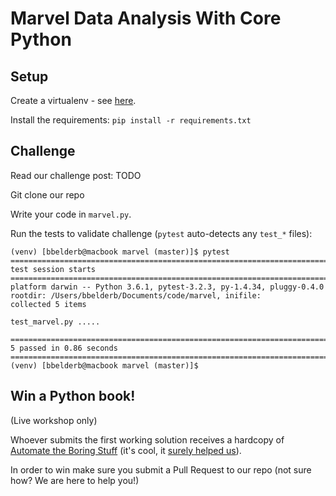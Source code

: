 # Marvel Data Analysis With Core Python

## Setup

Create a virtualenv - see [here](https://pybit.es/the-beauty-of-virtualenv.html).

Install the requirements: `pip install -r requirements.txt`

## Challenge

Read our challenge post: TODO

Git clone our repo

Write your code in `marvel.py`.

Run the tests to validate challenge (`pytest` auto-detects any `test_*` files):

~~~~
(venv) [bbelderb@macbook marvel (master)]$ pytest
========================================================================== test session starts ==========================================================================
platform darwin -- Python 3.6.1, pytest-3.2.3, py-1.4.34, pluggy-0.4.0
rootdir: /Users/bbelderb/Documents/code/marvel, inifile:
collected 5 items

test_marvel.py .....

======================================================================= 5 passed in 0.86 seconds ========================================================================
(venv) [bbelderb@macbook marvel (master)]$
~~~~

## Win a Python book!

(Live workshop only)

Whoever submits the first working solution receives a hardcopy of [Automate the Boring Stuff](https://automatetheboringstuff.com/) (it's cool, it [surely helped us](https://pybit.es/automate_the_boring_stuff_review.html)).

In order to win make sure you submit a Pull Request to our repo (not sure how? We are here to help you!)
